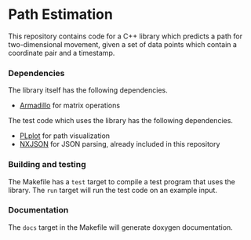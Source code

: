 Path Estimation
===============

This repository contains code for a C++ library which predicts a path for
two-dimensional movement, given a set of data points which contain a coordinate
pair and a timestamp.

### Dependencies

The library itself has the following dependencies.

- [Armadillo](http://arma.sourceforge.net/) for matrix operations

The test code which uses the library has the following dependencies.

- [PLplot](http://plplot.sourceforge.net/) for path visualization
- [NXJSON](https://bitbucket.org/yarosla/nxjson) for JSON parsing, already
  included in this repository

### Building and testing

The Makefile has a `test` target to compile a test program that uses the
library. The `run` target will run the test code on an example input.

### Documentation

The `docs` target in the Makefile will generate doxygen documentation.

